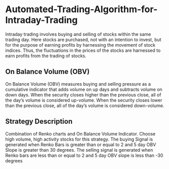 # Automated-Trading-Algorithm-for-Intraday-Trading

Intraday trading involves buying and selling of stocks within the same trading day. Here stocks are purchased, not with an intention to invest, but for the purpose of earning profits by harnessing the movement of stock indices. Thus, the fluctuations in the prices of the stocks are harnessed to earn profits from the trading of stocks.

## On Balance Volume (OBV)
On Balance Volume (OBV) measures buying and selling pressure as a cumulative indicator that adds volume on up days and subtracts volume on down days. When the security closes higher than the previous close, all of the day’s volume is considered up-volume. When the security closes lower than the previous close, all of the day’s volume is considered down-volume.

## Strategy Description
Combination of Renko charts and On Balance Volume Indicator.
Choose high volume, high activity stocks for this strategy. 
The buying Signal is generated when Renko Bars is greater than or equal to 2 and 5 day OBV Slope is greater than 30 degrees.
The selling signal is generated when Renko bars are less than or equal to 2 and 5 day OBV slope is less than -30 degrees
